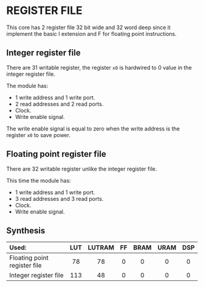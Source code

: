 # REGISTER FILE

This core has 2 register file 32 bit wide and 32 word deep since it implement the basic I extension and F for floating point instructions.

## Integer register file

There are 31 writable register, the register ``x0`` is hardwired to 0 value in the integer register file. 

The module has:

  * 1 write address and 1 write port.
  * 2 read addresses and 2 read ports.
  * Clock.
  * Write enable signal.

The write enable signal is equal to zero when the write address is the register ``x0`` to
save power.

## Floating point register file

There are 32 writable register unlike the integer register file.

This time the module has:

  * 1 write address and 1 write port.
  * 3 read addresses and 3 read ports.
  * Clock.
  * Write enable signal.

## Synthesis
 
| **Used:**                    | LUT | LUTRAM |  FF  | BRAM | URAM | DSP |
| :--------------------------  | :-: | :----: | :--: | :--: | :-:  | :-: |
| Floating point register file | 78  |   78   |  0   |  0   |  0   |  0  |
| Integer register file        | 113 |   48   |  0   |  0   |  0   |  0  |